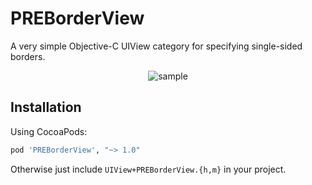 PREBorderView
=============

A very simple Objective-C UIView category for specifying single-sided borders. 

<p align="center" >
  <img src="https://raw2.github.com/pres/PREBorderView/master/sample.png" alt="sample" title="sample">
</p>

## Installation

Using CocoaPods:

```ruby
pod 'PREBorderView', "~> 1.0"
```

Otherwise just include `UIView+PREBorderView.{h,m}` in your project.

